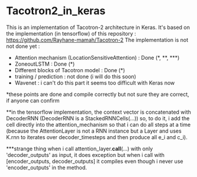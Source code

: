 # Tacotron2_in_keras

This is an implementation of Tacotron-2 architecture in Keras. 
It's based on the implementation (in tensorflow) of this repository : 
https://github.com/Rayhane-mamah/Tacotron-2
The implementation is not not done yet : 
- Attention mechanism (LocationSensitiveAttention) : Done (*, **, ***)
- ZoneoutLSTM : Done (*)
- Different blocks of Tacotron model : Done (*)
- training / prediction : not done (i will do this soon)
- Wavenet : i can't do this part it seems too difficult with Keras now

*these points are done and compile correctly but not sure they are correct, if anyone can confirm

**in the tensorflow implementation, the context vector is concatenated with DecoderRNN (DecoderRNN is a StackedRNNCells(...)) so, to do it, i add the cell directly into the attention_mechanism so that i can do all steps at a time (because the AttentionLayer is not a RNN instance but a Layer and uses K.rnn to iterates over decoder_timesteps and then produce all e_i and c_i). 

***strange thing when i call attention_layer.__call__(...) with only 'decoder_outputs' as input, it does exception but when i call with [encoder_outputs, decoder_outputs] it compiles even though i never use 'encoder_outputs' in the method. 
